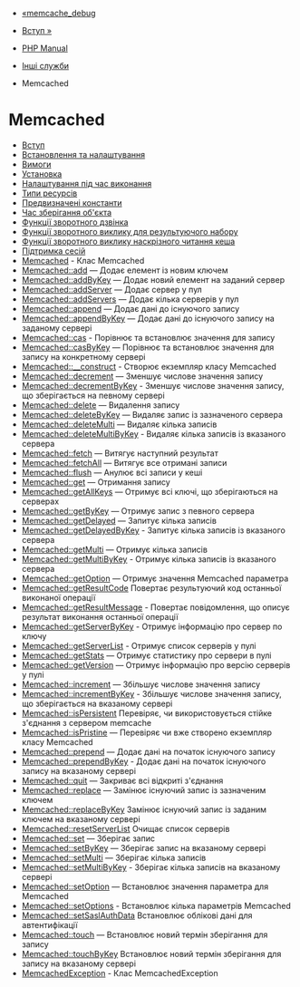 - [«memcache_debug](function.memcache-debug.md)
- [Вступ »](intro.memcached.md)

- [PHP Manual](index.md)
- [Інші служби](refs.remote.other.md)
- Memcached

# Memcached

- [Вступ](intro.memcached.md)
- [Встановлення та налаштування](memcached.setup.md)
- [Вимоги](memcached.requirements.md)
- [Установка](memcached.installation.md)
- [Налаштування під час виконання](memcached.configuration.md)
- [Типи ресурсів](memcached.resources.md)
- [Предвизначені константи](memcached.constants.md)
- [Час зберігання об'єкта](memcached.expiration.md)
- [Функції зворотного дзвінка](memcached.callbacks.md)
- [Функції зворотного виклику для результуючого набору](memcached.callbacks.result.md)
- [Функції зворотного виклику наскрізного читання кеша](memcached.callbacks.read-through.md)
- [Підтримка сесій](memcached.sessions.md)
- [Memcached](class.memcached.md) - Клас Memcached
- [Memcached::add](memcached.add.md) — Додає елемент із новим
ключем
- [Memcached::addByKey](memcached.addbykey.md) — Додає новий
елемент на заданий сервер
- [Memcached::addServer](memcached.addserver.md) — Додає
сервер у пул
- [Memcached::addServers](memcached.addservers.md) — Додає
кілька серверів у пул
- [Memcached::append](memcached.append.md) — Додає дані до
існуючого запису
- [Memcached::appendByKey](memcached.appendbykey.md) — Додає
дані до існуючого запису на заданому сервері
- [Memcached::cas](memcached.cas.md) - Порівнює та
встановлює значення для запису
- [Memcached::casByKey](memcached.casbykey.md) — Порівнює та
встановлює значення для запису на конкретному сервері
- [Memcached::\_\_construct](memcached.construct.md) - Створює
екземпляр класу Memcached
- [Memcached::decrement](memcached.decrement.md) — Зменшує
числове значення запису
- [Memcached::decrementByKey](memcached.decrementbykey.md) -
Зменшує числове значення запису, що зберігається на певному
сервері
- [Memcached::delete](memcached.delete.md) — Видалення запису
- [Memcached::deleteByKey](memcached.deletebykey.md) — Видаляє
запис із зазначеного сервера
- [Memcached::deleteMulti](memcached.deletemulti.md) — Видаляє
кілька записів
- [Memcached::deleteMultiByKey](memcached.deletemultibykey.md) -
Видаляє кілька записів із вказаного сервера
- [Memcached::fetch](memcached.fetch.md) — Витягує наступний
результат
- [Memcached::fetchAll](memcached.fetchall.md) — Витягує все
отримані записи
- [Memcached::flush](memcached.flush.md) — Анулює всі записи
у кеші
- [Memcached::get](memcached.get.md) — Отримання запису
- [Memcached::getAllKeys](memcached.getallkeys.md) — Отримує
всі ключі, що зберігаються на серверах
- [Memcached::getByKey](memcached.getbykey.md) — Отримує запис
з певного сервера
- [Memcached::getDelayed](memcached.getdelayed.md) — Запитує
кілька записів
- [Memcached::getDelayedByKey](memcached.getdelayedbykey.md) -
Запитує кілька записів із вказаного сервера
- [Memcached::getMulti](memcached.getmulti.md) — Отримує
кілька записів
- [Memcached::getMultiByKey](memcached.getmultibykey.md) -
Отримує кілька записів із вказаного сервера
- [Memcached::getOption](memcached.getoption.md) — Отримує
значення Memcached параметра
- [Memcached::getResultCode](memcached.getresultcode.md)
Повертає результуючий код останньої виконаної операції
- [Memcached::getResultMessage](memcached.getresultmessage.md) -
Повертає повідомлення, що описує результат виконання останньої
операції
- [Memcached::getServerByKey](memcached.getserverbykey.md) -
Отримує інформацію про сервер по ключу
- [Memcached::getServerList](memcached.getserverlist.md) -
Отримує список серверів у пулі
- [Memcached::getStats](memcached.getstats.md) — Отримує
статистику про сервери в пулі
- [Memcached::getVersion](memcached.getversion.md) — Отримує
інформацію про версію серверів у пулі
- [Memcached::increment](memcached.increment.md) — Збільшує
числове значення запису
- [Memcached::incrementByKey](memcached.incrementbykey.md) -
Збільшує числове значення запису, що зберігається на вказаному
сервері
- [Memcached::isPersistent](memcached.ispersistent.md)
Перевіряє, чи використовується стійке з'єднання з сервером
memcache
- [Memcached::isPristine](memcached.ispristine.md) — Перевіряє
чи вже створено екземпляр класу Memcached
- [Memcached::prepend](memcached.prepend.md) — Додає дані
на початок існуючого запису
- [Memcached::prependByKey](memcached.prependbykey.md) -
Додає дані на початок існуючого запису на вказаному
сервері
- [Memcached::quit](memcached.quit.md) — Закриває всі відкриті
з'єднання
- [Memcached::replace](memcached.replace.md) — Замінює
існуючий запис із зазначеним ключем
- [Memcached::replaceByKey](memcached.replacebykey.md)
Замінює існуючий запис із заданим ключем на вказаному
сервері
- [Memcached::resetServerList](memcached.resetserverlist.md)
Очищає список серверів
- [Memcached::set](memcached.set.md) — Зберігає запис
- [Memcached::setByKey](memcached.setbykey.md) — Зберігає
запис на вказаному сервері
- [Memcached::setMulti](memcached.setmulti.md) — Зберігає
кілька записів
- [Memcached::setMultiByKey](memcached.setmultibykey.md) -
Зберігає кілька записів на вказаному сервері
- [Memcached::setOption](memcached.setoption.md) — Встановлює
значення параметра для Memcached
- [Memcached::setOptions](memcached.setoptions.md) -
Встановлює кілька параметрів Memcached
- [Memcached::setSaslAuthData](memcached.setsaslauthdata.md)
Встановлює облікові дані для автентифікації
- [Memcached::touch](memcached.touch.md) — Встановлює новий
термін зберігання для запису
- [Memcached::touchByKey](memcached.touchbykey.md)
Встановлює новий термін зберігання для запису на вказаному
сервері
- [MemcachedException](class.memcachedexception.md) - Клас
MemcachedException
